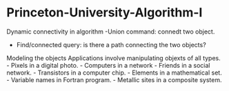 # Princeton-University-Algorithm-I
Dynamic connectivity in algorithm
-Union command: connedt two object.
- Find/connected query: is there a path connecting the two objects?
  
Modeling the objects
   Applications involve manipulating objexts of all types.
    - Pixels in a digital photo.
    - Computers in a network
    - Friends in a social network.
    - Transistors in a computer chip.
    - Elements in a mathematical set.
    - Variable names in Fortran program.
    - Metallic sites in a composite system.

  
